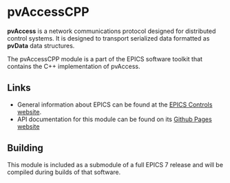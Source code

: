 # pvAccessCPP

**pvAccess** is a network communications protocol designed for distributed control systems. It is designed to transport serialized data formatted as **pvData** data structures.

The pvAccessCPP module is a part of the EPICS software toolkit that contains the C++ implementation of pvAccess.

## Links

- General information about EPICS can be found at the
  [EPICS Controls website](https://epics-controls.org).
- API documentation for this module can be found on its
  [Github Pages website](https://epics-base.github.io/pvAccessCPP/)

## Building

This module is included as a submodule of a full EPICS 7 release and will be compiled during builds of that software.
